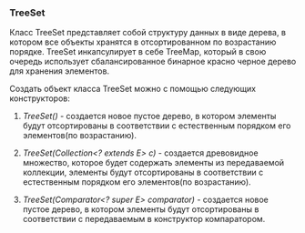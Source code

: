### TreeSet

Класс TreeSet представляет собой структуру данных в виде дерева, в котором все объекты хранятся в отсортированном по возрастанию порядке.
TreeSet инкапсулирует в себе TreeMap, который в свою очередь использует 
сбалансированное бинарное красно черное дерево для хранения элементов.

Создать объект класса TreeSet можно с помощью следующих конструкторов:

1. *TreeSet()* - создается новое пустое дерево, в котором элементы будут отсортированы в соответствии с естественным порядком его элементов(по возрастанию).

2. *TreeSet(Collection<? extends E> c)* - создается древовидное множество, которое будет содержать элементы из передаваемой коллекции, элементы будут отсортированы в соответствии с естественным порядком его элементов(по возрастанию).

3. *TreeSet(Comparator<? super E> comparator)* - создается новое пустое дерево, в котором элементы будут отсортированы в соответствии с передаваемым в конструктор компаратором.

